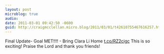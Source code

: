 ```yaml
---
layout: post
microblog: true
audio: 
date: 2011-03-01 09:42:50 -0600
guid: http://craigmcclellan.micro.blog/2011/03/01/t42610755467616257.html
---
```

Final Update- Goal MET!!!! - Bring Clara Li Home [t.co/RZ2cigc](http://t.co/RZ2cigc) This is so exciting!  Praise the Lord and thank you friends!
